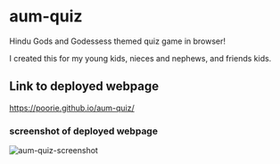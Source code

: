 # aum-quiz
Hindu Gods and Godessess themed quiz game in browser!

I created this for my young kids, nieces and nephews, and friends kids.
## Link to deployed webpage
https://poorie.github.io/aum-quiz/
### screenshot of deployed webpage
![aum-quiz-screenshot](https://github.com/user-attachments/assets/9f064fbf-c8c6-4950-8400-c5afbd8bfe4a)
